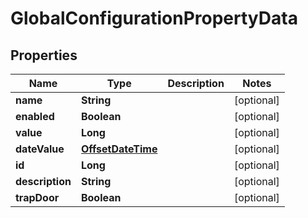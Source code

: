 # GlobalConfigurationPropertyData

## Properties
Name | Type | Description | Notes
------------ | ------------- | ------------- | -------------
**name** | **String** |  |  [optional]
**enabled** | **Boolean** |  |  [optional]
**value** | **Long** |  |  [optional]
**dateValue** | [**OffsetDateTime**](OffsetDateTime.md) |  |  [optional]
**id** | **Long** |  |  [optional]
**description** | **String** |  |  [optional]
**trapDoor** | **Boolean** |  |  [optional]
